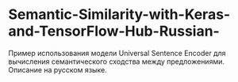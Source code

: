# Semantic-Similarity-with-Keras-and-TensorFlow-Hub-Russian-
Пример использования модели Universal Sentence Encoder для вычисления семантического сходства между предложениями. Описание на русском языке.

